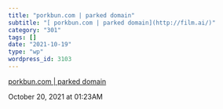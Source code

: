 ```yaml
---
title: "porkbun.com | parked domain"
subtitle: "[ porkbun.com | parked domain](http://film.ai/)"
category: "301"
tags: []
date: "2021-10-19"
type: "wp"
wordpress_id: 3103
---
```

[ porkbun.com | parked domain](http://film.ai/)
 
October 20, 2021 at 01:23AM